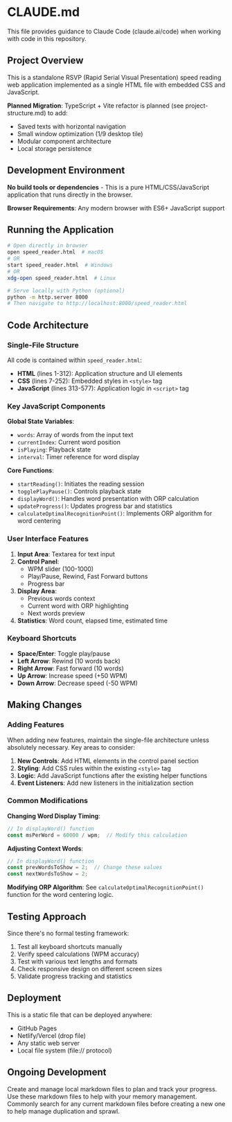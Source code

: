 # CLAUDE.md

This file provides guidance to Claude Code (claude.ai/code) when working with code in this repository.

## Project Overview

This is a standalone RSVP (Rapid Serial Visual Presentation) speed reading web application implemented as a single HTML file with embedded CSS and JavaScript.

**Planned Migration**: TypeScript + Vite refactor is planned (see project-structure.md) to add:
- Saved texts with horizontal navigation
- Small window optimization (1/9 desktop tile)
- Modular component architecture
- Local storage persistence

## Development Environment

**No build tools or dependencies** - This is a pure HTML/CSS/JavaScript application that runs directly in the browser.

**Browser Requirements**: Any modern browser with ES6+ JavaScript support

## Running the Application

```bash
# Open directly in browser
open speed_reader.html  # macOS
# OR
start speed_reader.html  # Windows
# OR
xdg-open speed_reader.html  # Linux

# Serve locally with Python (optional)
python -m http.server 8000
# Then navigate to http://localhost:8000/speed_reader.html
```

## Code Architecture

### Single-File Structure
All code is contained within `speed_reader.html`:
- **HTML** (lines 1-312): Application structure and UI elements
- **CSS** (lines 7-252): Embedded styles in `<style>` tag
- **JavaScript** (lines 313-577): Application logic in `<script>` tag

### Key JavaScript Components

**Global State Variables**:
- `words`: Array of words from the input text
- `currentIndex`: Current word position
- `isPlaying`: Playback state
- `interval`: Timer reference for word display

**Core Functions**:
- `startReading()`: Initiates the reading session
- `togglePlayPause()`: Controls playback state
- `displayWord()`: Handles word presentation with ORP calculation
- `updateProgress()`: Updates progress bar and statistics
- `calculateOptimalRecognitionPoint()`: Implements ORP algorithm for word centering

### User Interface Features

1. **Input Area**: Textarea for text input
2. **Control Panel**: 
   - WPM slider (100-1000)
   - Play/Pause, Rewind, Fast Forward buttons
   - Progress bar
3. **Display Area**: 
   - Previous words context
   - Current word with ORP highlighting
   - Next words preview
4. **Statistics**: Word count, elapsed time, estimated time

### Keyboard Shortcuts

- **Space/Enter**: Toggle play/pause
- **Left Arrow**: Rewind (10 words back)
- **Right Arrow**: Fast forward (10 words)
- **Up Arrow**: Increase speed (+50 WPM)
- **Down Arrow**: Decrease speed (-50 WPM)

## Making Changes

### Adding Features
When adding new features, maintain the single-file architecture unless absolutely necessary. Key areas to consider:

1. **New Controls**: Add HTML elements in the control panel section
2. **Styling**: Add CSS rules within the existing `<style>` tag
3. **Logic**: Add JavaScript functions after the existing helper functions
4. **Event Listeners**: Add new listeners in the initialization section

### Common Modifications

**Changing Word Display Timing**:
```javascript
// In displayWord() function
const msPerWord = 60000 / wpm;  // Modify this calculation
```

**Adjusting Context Words**:
```javascript
// In displayWord() function
const prevWordsToShow = 2;  // Change these values
const nextWordsToShow = 2;
```

**Modifying ORP Algorithm**:
See `calculateOptimalRecognitionPoint()` function for the word centering logic.

## Testing Approach

Since there's no formal testing framework:
1. Test all keyboard shortcuts manually
2. Verify speed calculations (WPM accuracy)
3. Test with various text lengths and formats
4. Check responsive design on different screen sizes
5. Validate progress tracking and statistics

## Deployment

This is a static file that can be deployed anywhere:
- GitHub Pages
- Netlify/Vercel (drop file)
- Any static web server
- Local file system (file:// protocol)

## Ongoing Development
Create and manage local markdown files to plan and track your progress. Use these markdown files to help with your memory management. Commonly search for any current markdown files before creating a new one to help manage duplication and sprawl. 